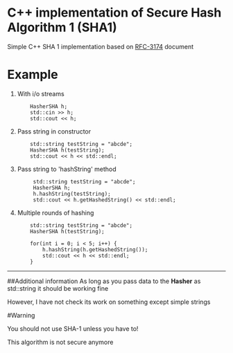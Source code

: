 # C++ implementation of Secure Hash Algorithm 1 (SHA1)
Simple C++ SHA 1 implementation based on [RFC-3174]("https://tools.ietf.org/html/rfc3174") document

# Example

1. With i/o streams

    ```
        HasherSHA h;
        std::cin >> h;
        std::cout << h;
    ```

2. Pass string in constructor

    ```
        std::string testString = "abcde";
        HasherSHA h(testString);
        std::cout << h << std::endl;
    ```
3. Pass string to 'hashString' method
   ```
        std::string testString = "abcde";
        HasherSHA h;
        h.hashString(testString);
        std::cout << h.getHashedString() << std::endl;
   ```
4. Multiple rounds of hashing
   ```
       std::string testString = "abcde";
       HasherSHA h(testString);
   
       for(int i = 0; i < 5; i++) {
           h.hashString(h.getHashedString());
           std::cout << h << std::endl;
       }
   
   ```
   
---
##Additional information
As long as you pass data to the **Hasher** as std::string it should be working fine

However, I have not check its work on something except simple strings

#Warning

You should not use SHA-1 unless you have to!

This algorithm is not secure anymore